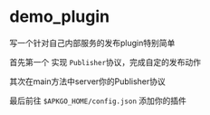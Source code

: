 # demo_plugin

写一个针对自己内部服务的发布plugin特别简单

首先第一个 实现 `Publisher`协议，完成自定的发布动作

其次在main方法中server你的Publisher协议

最后前往 `$APKGO_HOME/config.json` 添加你的插件
